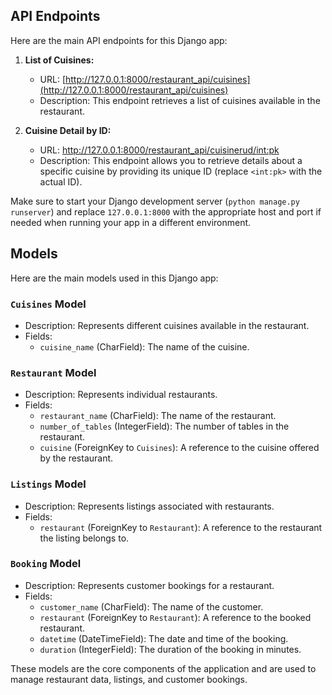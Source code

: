## API Endpoints

Here are the main API endpoints for this Django app:

1. **List of Cuisines:**
   - URL: [http://127.0.0.1:8000/restaurant_api/cuisines](http://127.0.0.1:8000/restaurant_api/cuisines)
   - Description: This endpoint retrieves a list of cuisines available in the restaurant.

2. **Cuisine Detail by ID:**
   - URL: [http://127.0.0.1:8000/restaurant_api/cuisinerud/<int:pk>](http://127.0.0.1:8000/restaurant_api/cuisinerud/<int:pk>)
   - Description: This endpoint allows you to retrieve details about a specific cuisine by providing its unique ID (replace `<int:pk>` with the actual ID).

Make sure to start your Django development server (`python manage.py runserver`) and replace `127.0.0.1:8000` with the appropriate host and port if needed when running your app in a different environment.

## Models

Here are the main models used in this Django app:

### `Cuisines` Model

- Description: Represents different cuisines available in the restaurant.
- Fields:
  - `cuisine_name` (CharField): The name of the cuisine.

### `Restaurant` Model

- Description: Represents individual restaurants.
- Fields:
  - `restaurant_name` (CharField): The name of the restaurant.
  - `number_of_tables` (IntegerField): The number of tables in the restaurant.
  - `cuisine` (ForeignKey to `Cuisines`): A reference to the cuisine offered by the restaurant.

### `Listings` Model

- Description: Represents listings associated with restaurants.
- Fields:
  - `restaurant` (ForeignKey to `Restaurant`): A reference to the restaurant the listing belongs to.

### `Booking` Model

- Description: Represents customer bookings for a restaurant.
- Fields:
  - `customer_name` (CharField): The name of the customer.
  - `restaurant` (ForeignKey to `Restaurant`): A reference to the booked restaurant.
  - `datetime` (DateTimeField): The date and time of the booking.
  - `duration` (IntegerField): The duration of the booking in minutes.

These models are the core components of the application and are used to manage restaurant data, listings, and customer bookings.


